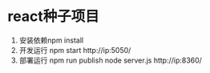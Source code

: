react种子项目
=============
1.	安装依赖npm install
2.	开发运行 npm start
	 http://ip:5050/
3.  部署运行 npm run publish
	node server.js
	http://ip:8360/
